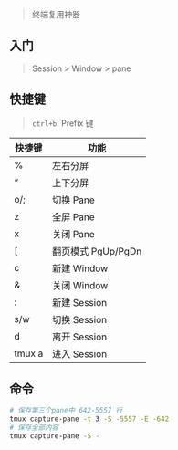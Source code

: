 <!--
title: tmux
sort:
-->

> 终端复用神器

## 入门

> Session > Window > pane

## 快捷键

> `ctrl+b`: Prefix 键

| 快捷键 | 功能               |
| ------ | ------------------ |
| %      | 左右分屏           |
| “      | 上下分屏           |
| o/;    | 切换 Pane          |
| z      | 全屏 Pane          |
| x      | 关闭 Pane          |
| [      | 翻页模式 PgUp/PgDn |
| c      | 新建 Window        |
| &      | 关闭 Window        |
| :      | 新建 Session       |
| s/w    | 切换 Session       |
| d      | 离开 Session       |
| tmux a | 进入 Session       |

## 命令

```bash
# 保存第三个pane中 642-5557 行
tmux capture-pane -t 3 -S -5557 -E -642
# 保存全部内容
tmux capture-pane -S -
```
